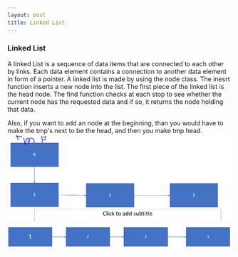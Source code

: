```yaml
---
layout: post
title: Linked List
---
```


### Linked List
A linked List is a sequence of data items that are connected to each other by links. 
Each data element contains a connection to another data element in form of a pointer.
A linked list is made by using the node class.
The inesrt function inserts a new node into the list.
The first piece of the linked list is the head node.
The find function checks at each stop to see whether the current node has the requested data and if so, 
it returns the node holding that data.

Also, if you want to add an node at the beginning, than you would have to make the tmp's next to be the head, 
and then you make tmp head. 
![Before](/images/Before.PNG)
![After](/images/After.PNG)
